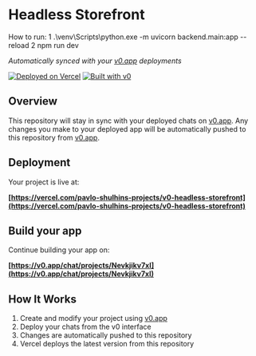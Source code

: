 # Headless Storefront

How to run:
1 .\venv\Scripts\python.exe -m uvicorn backend.main:app --reload
2 npm run dev

_Automatically synced with your [v0.app](https://v0.app) deployments_

[![Deployed on Vercel](https://img.shields.io/badge/Deployed%20on-Vercel-black?style=for-the-badge&logo=vercel)](https://vercel.com/pavlo-shulhins-projects/v0-headless-storefront)
[![Built with v0](https://img.shields.io/badge/Built%20with-v0.app-black?style=for-the-badge)](https://v0.app/chat/projects/Nevkjikv7xI)

## Overview

This repository will stay in sync with your deployed chats on [v0.app](https://v0.app).
Any changes you make to your deployed app will be automatically pushed to this repository from [v0.app](https://v0.app).

## Deployment

Your project is live at:

**[https://vercel.com/pavlo-shulhins-projects/v0-headless-storefront](https://vercel.com/pavlo-shulhins-projects/v0-headless-storefront)**

## Build your app

Continue building your app on:

**[https://v0.app/chat/projects/Nevkjikv7xI](https://v0.app/chat/projects/Nevkjikv7xI)**

## How It Works

1. Create and modify your project using [v0.app](https://v0.app)
2. Deploy your chats from the v0 interface
3. Changes are automatically pushed to this repository
4. Vercel deploys the latest version from this repository

